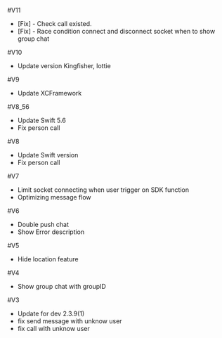 #V11

- [Fix] - Check call existed.
- [Fix] - Race condition connect and disconnect socket when to show group chat


#V10

- Update version Kingfisher, lottie


#V9

- Update XCFramework


#V8_56

- Update Swift 5.6
- Fix person call


#V8

- Update Swift version
- Fix person call


#V7

- Limit socket connecting when user trigger on SDK function 
- Optimizing message flow


#V6

- Double push chat
- Show Error description


#V5

- Hide location feature


#V4

- Show group chat with groupID 


#V3

- Update for dev 2.3.9(1)
- fix send message with unknow user
- fix call with unknow user

